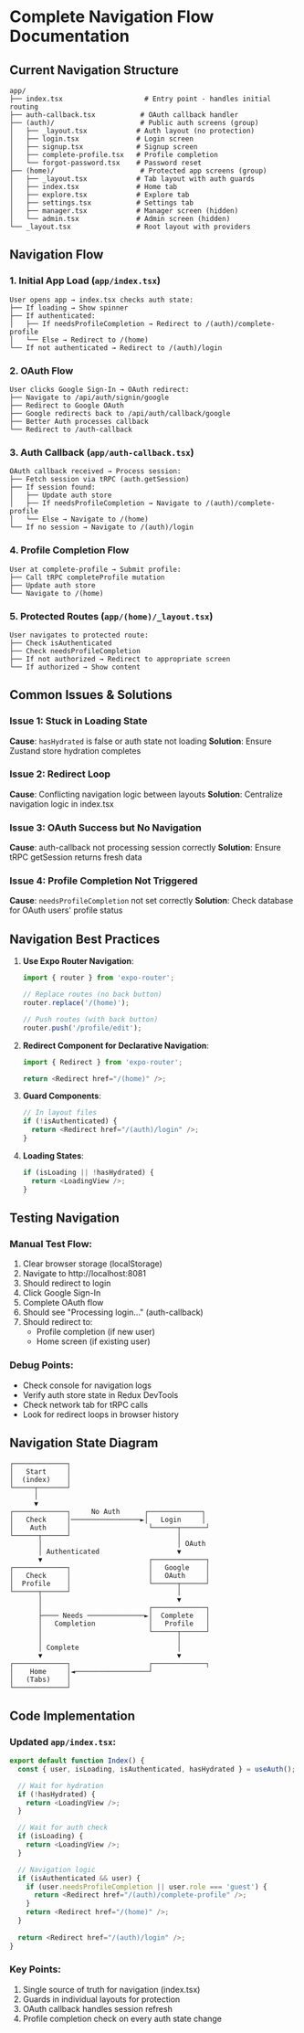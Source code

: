 # Complete Navigation Flow Documentation

## Current Navigation Structure

```
app/
├── index.tsx                    # Entry point - handles initial routing
├── auth-callback.tsx           # OAuth callback handler
├── (auth)/                     # Public auth screens (group)
│   ├── _layout.tsx            # Auth layout (no protection)
│   ├── login.tsx              # Login screen
│   ├── signup.tsx             # Signup screen
│   ├── complete-profile.tsx   # Profile completion
│   └── forgot-password.tsx    # Password reset
├── (home)/                     # Protected app screens (group)
│   ├── _layout.tsx            # Tab layout with auth guards
│   ├── index.tsx              # Home tab
│   ├── explore.tsx            # Explore tab
│   ├── settings.tsx           # Settings tab
│   ├── manager.tsx            # Manager screen (hidden)
│   └── admin.tsx              # Admin screen (hidden)
└── _layout.tsx                # Root layout with providers
```

## Navigation Flow

### 1. Initial App Load (`app/index.tsx`)
```
User opens app → index.tsx checks auth state:
├── If loading → Show spinner
├── If authenticated:
│   ├── If needsProfileCompletion → Redirect to /(auth)/complete-profile
│   └── Else → Redirect to /(home)
└── If not authenticated → Redirect to /(auth)/login
```

### 2. OAuth Flow
```
User clicks Google Sign-In → OAuth redirect:
├── Navigate to /api/auth/signin/google
├── Redirect to Google OAuth
├── Google redirects back to /api/auth/callback/google
├── Better Auth processes callback
└── Redirect to /auth-callback
```

### 3. Auth Callback (`app/auth-callback.tsx`)
```
OAuth callback received → Process session:
├── Fetch session via tRPC (auth.getSession)
├── If session found:
│   ├── Update auth store
│   ├── If needsProfileCompletion → Navigate to /(auth)/complete-profile
│   └── Else → Navigate to /(home)
└── If no session → Navigate to /(auth)/login
```

### 4. Profile Completion Flow
```
User at complete-profile → Submit profile:
├── Call tRPC completeProfile mutation
├── Update auth store
└── Navigate to /(home)
```

### 5. Protected Routes (`app/(home)/_layout.tsx`)
```
User navigates to protected route:
├── Check isAuthenticated
├── Check needsProfileCompletion
├── If not authorized → Redirect to appropriate screen
└── If authorized → Show content
```

## Common Issues & Solutions

### Issue 1: Stuck in Loading State
**Cause**: `hasHydrated` is false or auth state not loading
**Solution**: Ensure Zustand store hydration completes

### Issue 2: Redirect Loop
**Cause**: Conflicting navigation logic between layouts
**Solution**: Centralize navigation logic in index.tsx

### Issue 3: OAuth Success but No Navigation
**Cause**: auth-callback not processing session correctly
**Solution**: Ensure tRPC getSession returns fresh data

### Issue 4: Profile Completion Not Triggered
**Cause**: `needsProfileCompletion` not set correctly
**Solution**: Check database for OAuth users' profile status

## Navigation Best Practices

1. **Use Expo Router Navigation**:
   ```typescript
   import { router } from 'expo-router';
   
   // Replace routes (no back button)
   router.replace('/(home)');
   
   // Push routes (with back button)
   router.push('/profile/edit');
   ```

2. **Redirect Component for Declarative Navigation**:
   ```typescript
   import { Redirect } from 'expo-router';
   
   return <Redirect href="/(home)" />;
   ```

3. **Guard Components**:
   ```typescript
   // In layout files
   if (!isAuthenticated) {
     return <Redirect href="/(auth)/login" />;
   }
   ```

4. **Loading States**:
   ```typescript
   if (isLoading || !hasHydrated) {
     return <LoadingView />;
   }
   ```

## Testing Navigation

### Manual Test Flow:
1. Clear browser storage (localStorage)
2. Navigate to http://localhost:8081
3. Should redirect to login
4. Click Google Sign-In
5. Complete OAuth flow
6. Should see "Processing login..." (auth-callback)
7. Should redirect to:
   - Profile completion (if new user)
   - Home screen (if existing user)

### Debug Points:
- Check console for navigation logs
- Verify auth store state in Redux DevTools
- Check network tab for tRPC calls
- Look for redirect loops in browser history

## Navigation State Diagram

```
┌─────────────┐
│   Start     │
│  (index)    │
└─────┬───────┘
      │
      ▼
┌─────────────┐     No Auth      ┌─────────────┐
│   Check     │─────────────────►│   Login     │
│    Auth     │                   └──────┬──────┘
└──────┬──────┘                          │
       │                                 │ OAuth
       │ Authenticated                   ▼
       ▼                          ┌─────────────┐
┌─────────────┐                   │   Google    │
│   Check     │                   │   OAuth     │
│  Profile    │                   └──────┬──────┘
└──────┬──────┘                          │
       │                                 ▼
       │                          ┌─────────────┐
       ├──── Needs ──────────────►│  Complete   │
       │   Completion             │   Profile   │
       │                          └──────┬──────┘
       │                                 │
       │ Complete                        │
       ▼                                 ▼
┌─────────────┐                   ┌─────────────┐
│    Home     │◄──────────────────┘
│   (Tabs)    │
└─────────────┘
```

## Code Implementation

### Updated `app/index.tsx`:
```typescript
export default function Index() {
  const { user, isLoading, isAuthenticated, hasHydrated } = useAuth();

  // Wait for hydration
  if (!hasHydrated) {
    return <LoadingView />;
  }

  // Wait for auth check
  if (isLoading) {
    return <LoadingView />;
  }

  // Navigation logic
  if (isAuthenticated && user) {
    if (user.needsProfileCompletion || user.role === 'guest') {
      return <Redirect href="/(auth)/complete-profile" />;
    }
    return <Redirect href="/(home)" />;
  }
  
  return <Redirect href="/(auth)/login" />;
}
```

### Key Points:
1. Single source of truth for navigation (index.tsx)
2. Guards in individual layouts for protection
3. OAuth callback handles session refresh
4. Profile completion check on every auth state change